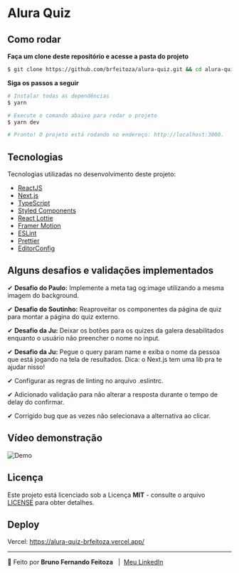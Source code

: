 # Alura Quiz

## Como rodar

**Faça um clone deste repositório e acesse a pasta do projeto**

```bash
$ git clone https://github.com/brfeitoza/alura-quiz.git && cd alura-quiz
```

**Siga os passos a seguir**

```bash
# Instalar todas as dependências
$ yarn

# Execute o comando abaixo para rodar o projeto
$ yarn dev

# Pronto! O projeto está rodando no endereço: http://localhost:3000.
```
## Tecnologias

Tecnologias utilizadas no desenvolvimento deste projeto:

- [ReactJS](https://pt-br.reactjs.org/)
- [Next.js](https://nextjs.org/)
- [TypeScript](https://www.typescriptlang.org/)
- [Styled Components](https://styled-components.com/)
- [React Lottie](https://www.npmjs.com/package/react-lottie)
- [Framer Motion](https://www.framer.com/motion/)
- [ESLint](https://eslint.org/)
- [Prettier](https://prettier.io/)
- [EditorConfig](https://editorconfig.org/)

## Alguns desafios e validações implementados
✔ **Desafio do Paulo:** Implemente a meta tag og:image utilizando a mesma imagem do background.

✔ **Desafio do Soutinho:**  Reaproveitar os componentes da página de quiz para montar a página do quiz externo.

✔ **Desafio da Ju:** Deixar os botões para os quizes da galera desabilitados enquanto o usuário não preencher o nome no input.

✔ **Desafio da Ju:** Pegue o query param name e exiba o nome da pessoa que está jogando na tela de resultados. Dica: o Next.js tem uma lib pra te ajudar nisso!

✔ Configurar as regras de linting no arquivo .eslintrc.

✔ Adicionado validação para não alterar a resposta durante o tempo de delay do confirmar.

✔ Corrigido bug que as vezes não selecionava a alternativa ao clicar.

## Vídeo demonstração

![Demo](./.github/img/demo.gif)

## Licença

Este projeto está licenciado sob a Licença **MIT** - consulte o arquivo [LICENSE](LICENSE) para obter detalhes.

## Deploy

Vercel: https://alura-quiz-brfeitoza.vercel.app/

---

🚀 Feito por **Bruno Fernando Feitoza** &nbsp; | &nbsp;[Meu LinkedIn](https://www.linkedin.com/in/brfeitoza/)
